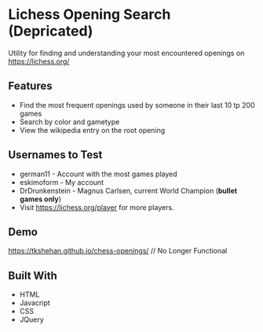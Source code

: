 # Lichess Opening Search (Depricated)

Utility for finding and understanding your most encountered openings on https://lichess.org/

## Features

* Find the most frequent openings used by someone in their last 10 tp 200  games
* Search by color and gametype
* View the wikipedia entry on the root opening

## Usernames to Test

* german11 - Account with the most games played
* eskimoform - My account
* DrDrunkenstein - Magnus Carlsen, current World Champion (**bullet games only**)
* Visit https://lichess.org/player for more players.

## Demo

https://tkshehan.github.io/chess-openings/ // No Longer Functional


## Built With 

* HTML
* Javacript
* CSS
* JQuery


